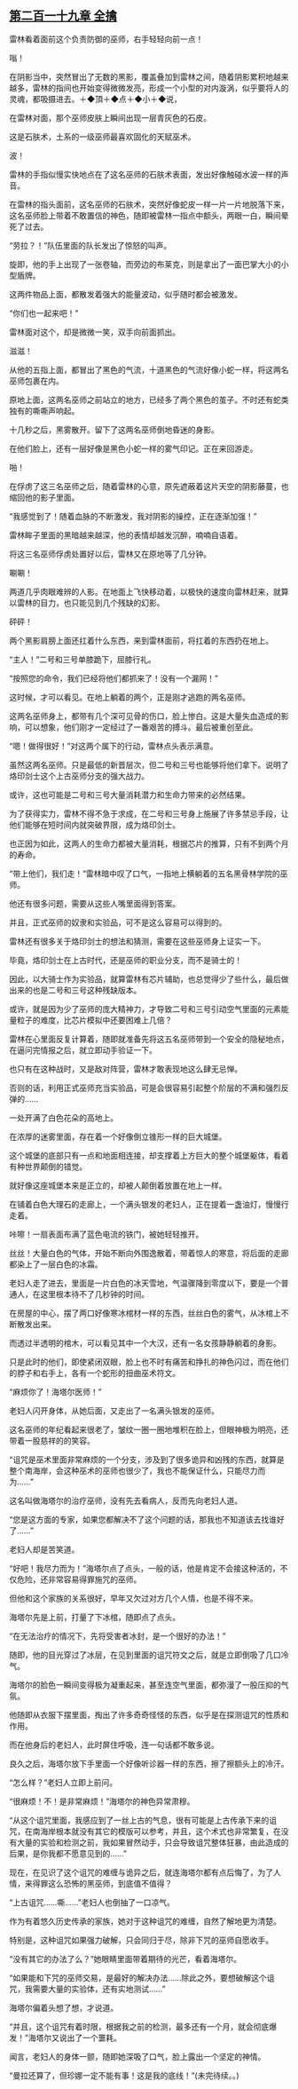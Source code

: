 ## [第二百一十九章 全擒](https://www.xxbiquge.com/11_11222/8821819.html)


  雷林看着面前这个负责防御的巫师，右手轻轻向前一点！

  嗡！

  在阴影当中，突然冒出了无数的黑影，覆盖叠加到雷林之间，随着阴影累积地越来越多，雷林的指间也开始变得微微发亮，形成一个小型的对内漩涡，似乎要将人的灵魂，都吸摄进去。＋◆頂＋◆点＋◆小＋◆说，

  在雷林对面，那个巫师皮肤上瞬间出现一层青灰色的石皮。

  这是石肤术，土系的一级巫师最喜欢固化的天赋巫术。

  波！

  雷林的手指似慢实快地点在了这名巫师的石肤术表面，发出好像触碰水波一样的声音。

  在雷林的指头面前，这名巫师的石肤术，突然好像蛇皮一样一片一片地脱落下来，这名巫师脸上带着不敢置信的神色，随即被雷林一指点中额头，两眼一白，瞬间晕死了过去。

  “劳拉？！”队伍里面的队长发出了惊怒的叫声。

  旋即，他的手上出现了一张卷轴，而旁边的布莱克，则是拿出了一面巴掌大小的小型盾牌。

  这两件物品上面，都散发着强大的能量波动，似乎随时都会被激发。

  “你们也一起来吧！”

  雷林面对这个，却是微微一笑，双手向前面抓出。

  滋滋！

  从他的五指上面，都冒出了黑色的气流，十道黑色的气流好像小蛇一样，将这两名巫师包裹在内。

  原地上面，这两名巫师之前站立的地方，已经多了两个黑色的茧子。不时还有蛇类独有的嘶嘶声响起。

  十几秒之后，黑雾散开。留下了这两名巫师倒地昏迷的身影。

  在他们脸上，还有一层好像是黑色小蛇一样的雾气印记。正在来回游走。

  啪！

  在俘虏了这三名巫师之后，随着雷林的心意，原先遮蔽着这片天空的阴影藤蔓，也缩回他的影子里面。

  “我感觉到了！随着血脉的不断激发，我对阴影的操控，正在逐渐加强！”

  雷林眸子里面的黑暗越来越深，他的表情却越发沉醉，喃喃自语着。

  将这三名巫师俘虏处置好以后，雷林又在原地等了几分钟。

  唰唰！

  两道几乎肉眼难辨的人影。在地面上飞快移动着，以极快的速度向雷林赶来，就算以雷林的目力，也只能见到几个残缺的幻影。

  砰砰！

  两个黑影肩膀上面还扛着什么东西，来到雷林面前，将扛着的东西扔在地上。

  “主人！”二号和三号单膝跪下，屈膝行礼。

  “按照您的命令，我们已经将他们都抓来了！没有一个漏网！”

  这时候，才可以看见。在地上躺着的两个，正是刚才逃跑的两名巫师。

  这两名巫师身上，都带有几个深可见骨的伤口，脸上惨白。这是大量失血造成的影响，可以想象，他们刚才一定经过了一番艰苦的搏斗。最后被重创至此。

  “嗯！做得很好！”对这两个属下的行动，雷林点头表示满意。

  虽然这两名巫师。只是最低的新晋层次，但二号和三号也能够将他们拿下。说明了烙印剑士这个上古巫师分支的强大战力。

  或许，这也可能是二号和三号大量消耗潜力和生命力带来的必然结果。

  为了获得实力，雷林不得不急于求成，在二号和三号身上施展了许多禁忌手段，让他们能够在短时间内就突破界限，成为烙印剑士。

  也正因为如此，这两人的生命力都被大量消耗，根据芯片的推算，只有不到两个月的寿命。

  “带上他们，我们走！”雷林暗中叹了口气，一指地上横躺着的五名黑骨林学院的巫师。

  他还有很多问题，需要从这些人嘴里面得到答案。

  并且，正式巫师的奴隶和实验品，可不是这么容易可以得到的。

  雷林还有很多关于烙印剑士的想法和猜测，需要在这些巫师身上证实一下。

  毕竟，烙印剑士在上古时代，还是巫师的职业分支，而不是骑士的！

  因此，以大骑士作为实验品，就算雷林有芯片辅助，也总觉得少了些什么，最后做出来的也是二号和三号这种残缺版本。

  或许，就是因为少了巫师的庞大精神力，才导致二号和三号引动空气里面的元素能量粒子的难度，比芯片模拟中还要困难上几倍？

  雷林在心里面反复计算着，随即就准备先将这五名巫师带到一个安全的隐秘地点，在逼问完情报之后，就立即动手验证一下。

  也只有在这种战时，又是敌对阵营，雷林才敢表现地这么肆无忌惮。

  否则的话，利用正式巫师充当实验品，可是会很容易引起整个阶层的不满和强烈反弹的……

  一处开满了白色花朵的高地上。

  在浓厚的迷雾里面，存在着一个好像倒立锥形一样的巨大城堡。

  这个城堡的底部只有一点和地面相连接，却支撑着上方巨大的整个城堡躯体，看着有种世界颠倒的错觉。

  就好像这座城堡本来是正立的，却被人颠倒着放置在地上一样。

  在铺着白色大理石的走廊上，一个满头银发的老妇人，正在提着一盏油灯，慢慢行走着。

  咔嚓！一扇表面布满了蓝色电流的铁门，被她轻轻推开。

  丝丝！大量白色的气体，开始不断向外围逸散着，带着惊人的寒意，将后面的走廊都染上了一层白色的冰霜。

  老妇人走了进去，里面是一片白色的冰天雪地，气温骤降到零度以下，要是一个普通人，在这里根本待不了几秒钟的时间。

  在房屋的中心，摆了两口好像寒冰棺材一样的东西，丝丝白色的雾气，从冰棺上不断散发出来。

  而透过半透明的棺木，可以看见其中一个大汉，还有一名女孩静静躺着的身影。

  只是此时的他们，即使紧闭双眼，脸上也不时有痛苦和挣扎的神色闪过，而在他们的脖子和右手上，各有一个蛇形的扭曲巫术符文。

  “麻烦你了！海塔尔医师！”

  老妇人闪开身体，从她后面，又走出了一名满头银发的巫师。

  这名巫师的年纪看起来很老了，皱纹一圈一圈地堆积在脸上，但眼神极为明亮，还带着一股慈祥的的笑容。

  “诅咒是巫术里面非常麻烦的一个分支，涉及到了很多诡异和凶残的东西，就算是整个南海岸，会这种巫术的巫师也很少了，我也不能保证什么，只能尽力而为……”

  这名叫做海塔尔的治疗巫师，没有先去看病人，反而先向老妇人道。

  “您是这方面的专家，如果您都解决不了这个问题的话，那我也不知道该去找谁好了……”

  老妇人却是苦笑道。

  “好吧！我尽力而为！”海塔尔点了点头，一般的话，他是肯定不会接这种活的，不仅危险，还非常容易得罪施咒的巫师。

  但他和这个家族的关系很好，早年又欠过对方几个人情，也是不得不来。

  海塔尔先是上前，打量了下冰棺，随即点了点头。

  “在无法治疗的情况下，先将受害者冰封，是一个很好的办法！”

  随即，他的目光穿过了冰层，在见到里面的诅咒符文之后，就是立即倒吸了几口冷气。

  海塔尔的脸色一瞬间变得极为凝重起来，甚至连空气里面，都弥漫了一股压抑的气氛。

  他随即从衣服下摆里面，掏出了许多奇奇怪怪的东西，似乎是在探测诅咒的性质和作用。

  而在他身后的老妇人，此时屏住呼吸，连一句话都不敢多说。

  良久之后，海塔尔放下手里面一个好像听诊器一样的东西，擦了擦额头上的冷汗。

  “怎么样？”老妇人立即上前问。

  “很麻烦！不！是非常麻烦！”海塔尔的神色异常肃穆。

  “从这个诅咒里面，我感应到了一丝上古的气息，很有可能是上古传承下来的诅咒，在南海岸根本就没有其它的模版可以参考，并且，这个术式也非常繁复，在没有大量的实验和检测之前，我如果冒然动手，只会导致诅咒整体狂暴，由此造成的后果，是你我都不愿意见到的……”

  现在，在见识了这个诅咒的难缠与诡异之后，就连海塔尔都有点后悔了，为了人情，来得罪这么恐怖的黑巫师，到底值不值得？

  “上古诅咒……嘶……”老妇人也倒抽了一口凉气。

  作为有着悠久历史传承的家族，她对于这种诅咒的难缠，自然了解地更为清楚。

  特别是，这种诅咒如果强力破解，只会同归于尽，除非下咒的巫师自愿收手。

  “没有其它的办法了么？”她眼睛里面带着期待的光芒，看着海塔尔。

  “如果能和下咒的巫师交易，是最好的解决办法……除此之外，要想破解这个诅咒，我需要大量的实验体，还有实地测试……”

  海塔尔偏着头想了想，才说道。

  “并且，这个诅咒有着时限，根据我之前的检测，最多还有一个月，就会彻底爆发！”海塔尔又说出了一个噩耗。

  闻言，老妇人的身体一颤，随即她深吸了口气，脸上露出一个坚定的神情。

  “曼拉还算了，但珍娜一定不能有事！这是我的底线！”(未完待续。。)
